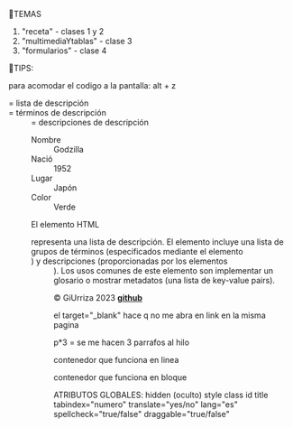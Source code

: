 🚀TEMAS
1) "receta" - clases 1 y 2
2) "multimediaYtablas" - clase 3
3) "formularios" - clase 4



🚀TIPS:
<!-- para comentar  sin tenes q escribir la etiqueta, hago crtl + } y se hace solo, ara deshacer marco lo-->

para acomodar el codigo a la pantalla: alt + z

<dl>= lista de descripción
<dt>= términos de descripción
<dd>= descripciones de descripción

<dl>
  <dt>Nombre</dt>
  <dd>Godzilla</dd>
  <dt>Nació</dt>
  <dd>1952</dd>
  <dt>Lugar</dt>
  <dd>Japón</dd>
  <dt>Color</dt>
  <dd>Verde</dd>
</dl>

El elemento HTML <dl> representa una lista de descripción. El elemento incluye una lista de grupos de términos (especificados mediante el elemento <dt>) y descripciones (proporcionadas por los elementos <dd>). Los usos comunes de este elemento son implementar un glosario o mostrar metadatos (una lista de key-value pairs).


<p>© GiUrriza 2023 <a href="https://github.com/Gigi-U" target="_blank"><b>github</b></a></p>
el target="_blank" hace q no me abra en link en la misma pagina

p*3 = se me hacen 3 parrafos al hilo

<span> contenedor que funciona en linea
<div> contenedor que funciona en bloque

ATRIBUTOS GLOBALES:
hidden (oculto)
style
class
id
title
tabindex="numero"
translate="yes/no"
lang="es"
spellcheck="true/false"
draggable="true/false"